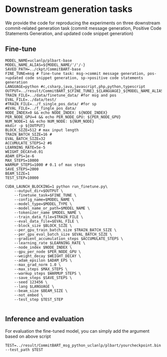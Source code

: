 # Downstream generation tasks
We provide the code for reproducing the experiments on three downstream commit-related generation task (commit message generation, Positive Code Statements Generation, and updated code snippet generation)

## Fine-tune
```shell   
MODEL_NAME=uclanlp/plbart-base
MODEL_NAME_ALIAS=${MODEL_NAME/'/'/-}
SAVED_PATH=../ckpt/CommitBART-base
FINE_TUNE=msg # fine-tune task: msg->commit message generation, pos->updated code snippet generation, sp->positive code statements generation
LANGUAGE=python #c,csharp,java,javascript,php,python,typescript
OUTPUT=../result/CommitBART_${FINE_TUNE}_${LANGUAGE}_${MODEL_NAME_ALIAS}
TRAIN_FILE=../data/finetune_data/ #for msg and pos
EVAL_FILE=../data/test/
#TRAIN_FILE=../f_single_pos_data/ #for sp
#EVAL_FILE=../f_fingle_pos_data/
NODE_INDEX=0 && echo NODE_INDEX: ${NODE_INDEX}
PER_NODE_GPU=4 && echo PER_NODE_GPU: ${PER_NODE_GPU}
NUM_NODE=1 && echo NUM_NODE: ${NUM_NODE}
mkdir -p ${OUTPUT}
BLOCK_SIZE=512 # max input length
TRAIN_BATCH_SIZE=16 #
EVAL_BATCH_SIZE=32
ACCUMULATE_STEPS=2 #6
LEARNING_RATE=5e-5
WEIGHT_DECAY=0.01
ADAM_EPS=1e-6
MAX_STEPS=10000
WARMUP_STEPS=1000 # 0.1 of max steps
SAVE_STEPS=2000  
BEAM_SIZE=1
TEST_STEP=10000

CUDA_LAUNCH_BLOCKING=1 python run_finetune.py\
    --output_dir=$OUTPUT \
    --finetune_task=$FINE_TUNE \
    --config_name=$MODEL_NAME \
    --model_type=$MODEL_TYPE \
    --model_name_or_path=$MODEL_NAME \
    --tokenizer_name $MODEL_NAME \
    --train_data_file=$TRAIN_FILE \
    --eval_data_file=$EVAL_FILE \
    --block_size $BLOCK_SIZE \
    --per_gpu_train_batch_size $TRAIN_BATCH_SIZE \
    --per_gpu_eval_batch_size $EVAL_BATCH_SIZE \
    --gradient_accumulation_steps $ACCUMULATE_STEPS \
    --learning_rate $LEARNING_RATE \
    --node_index $NODE_INDEX \
    --gpu_per_node $PER_NODE_GPU \
    --weight_decay $WEIGHT_DECAY \
    --adam_epsilon $ADAM_EPS \
    --max_grad_norm 1.0 \
    --max_steps $MAX_STEPS \
    --warmup_steps $WARMUP_STEPS \
    --save_steps $SAVE_STEPS \
    --seed 123456 \
    --lang $LANGUAGE \
    --beam_size $BEAM_SIZE \
    --not_embed \
    --test_step $TEST_STEP


```
## Inference and evaluation
For evaluation the fine-tuned model, you can simply add the argument based on above script
```shell  
TEST=../result/CommitBART_msg_python_uclanlp/plbart/yourcheckpoint.bin
--test_path $TEST
```